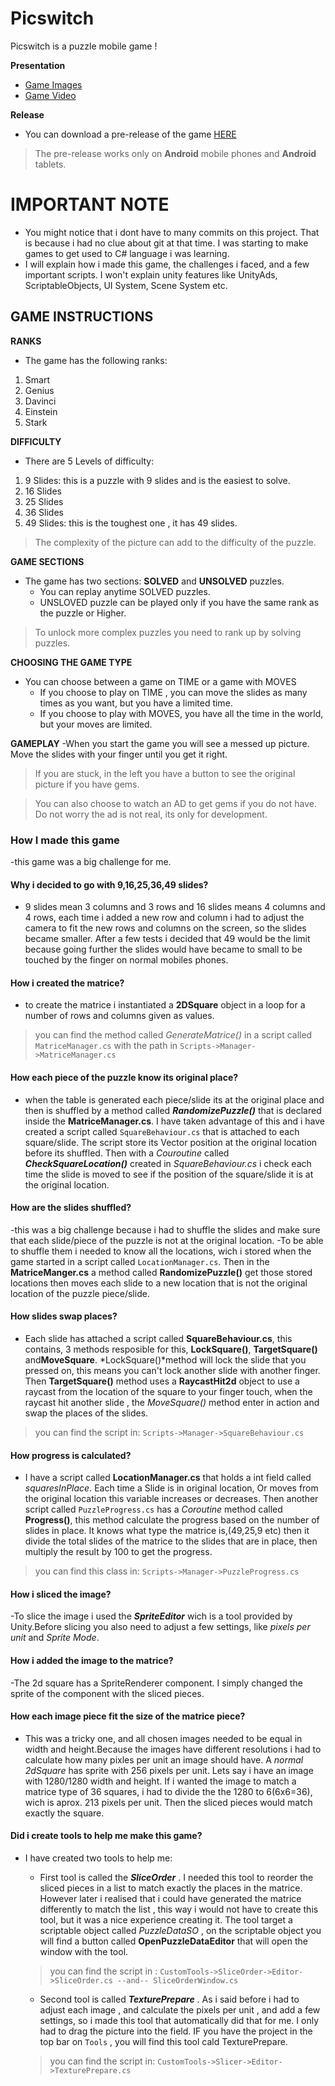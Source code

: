 # Picswitch
Picswitch is a puzzle mobile game !

**Presentation**
- [Game Images](https://drive.google.com/drive/folders/1b1Lj_2X-SzWMK-QqQ0xCdeMqVumYIPGG?usp=share_link)
- [Game Video](https://drive.google.com/drive/folders/1OOzeGnc59JWaHpzgugORXHpvevsRmBDZ?usp=share_link)

**Release**
- You can download a pre-release of the game [HERE](https://github.com/drcipri/Picswitch/releases/tag/v1.0-beta)
> The pre-release works only on **Android** mobile phones and **Android** tablets.

# IMPORTANT NOTE
- You might notice that i dont have to many commits on this project. That is because i had no clue about git at that time. I was starting to make games to
get used to C# language i was learning.
- I will explain how i made this game, the challenges i faced, and a few important scripts. I won't explain unity features like UnityAds, ScriptableObjects,
UI System, Scene System etc.

## GAME INSTRUCTIONS

**RANKS**
- The game has the following ranks:
1. Smart
2. Genius
3. Davinci
4. Einstein
5. Stark

**DIFFICULTY**
- There are 5 Levels of difficulty:
1. 9 Slides: this is a puzzle with 9 slides and is the easiest to solve.
2. 16 Slides
3. 25 Slides
4. 36 Slides
5. 49 Slides: this is the toughest one , it has 49 slides.
> The complexity of the picture can add to the difficulty of the puzzle.

**GAME SECTIONS**
- The game has two sections: **SOLVED** and **UNSOLVED** puzzles.
   - You can replay anytime SOLVED puzzles.
   - UNSLOVED puzzle can be played only if you have the same rank as the puzzle or Higher.
> To unlock more complex puzzles you need to rank up by solving puzzles.

**CHOOSING THE GAME TYPE**
- You can choose between a game on TIME or a game with MOVES
  - If you choose to play on TIME , you can move the slides as many times as you want, but you have a limited time.
  - If you choose to play with MOVES, you have all the time in the world, but your moves are limited.

**GAMEPLAY**
-When you start the game you will see a messed up picture. Move the slides with your finger until you get it right.
> If you are stuck, in the left you have a button to see the original picture if you have gems.

> You can also choose to watch an AD to get gems if you do not have. Do not worry the ad is not real, its only for development.



### How I made this game
-this game was a big challenge for me. 
#### Why i decided to go with 9,16,25,36,49 slides?
- 9 slides mean 3 columns and 3 rows and 16 slides means 4 columns and 4 rows, each time i added a new row and column i had to adjust the camera to fit the 
new rows and columns on the screen, so the slides became smaller. After a few tests i decided that 49 would be the limit because going further the slides would have
became to small to be touched by the finger on normal mobiles phones.

#### How i created the matrice?
- to create the matrice i instantiated a **2DSquare** object in a loop for a number of rows and columns given as values.
> you can find the method called *GenerateMatrice()* in a script called ```MatriceManager.cs``` with the path in ```Scripts->Manager->MatriceManager.cs```

#### How each piece of the puzzle know its original place?
- when the table is generated each piece/slide its at the original place and then is shuffled by a method called ***RandomizePuzzle()*** that is declared  inside 
the **MatriceManager.cs**. I have taken advantage of this and i have created a script called ```SquareBehaviour.cs``` that is attached to each square/slide. The script 
store its Vector position at the original location before its shuffled. Then with a *Couroutine* called ***CheckSquareLocation()*** created in *SquareBehaviour.cs* i 
check each time the slide is moved to see if the position of the square/slide it is at the original location.

#### How are the slides shuffled?
-this was a big challenge because i had to shuffle the slides and make sure that each slide/piece of the puzzle is not at the original location. 
-To be able to shuffle them i needed to know all the locations, wich i stored when the game started in a script called ```LocationManager.cs```. Then in the 
**MatriceManger.cs** a method called **RandomizePuzzle()** get those stored locations then moves each slide to a new location that is not the original location of
the puzzle piece/slide.

#### How slides swap places? 
- Each slide has attached a script called **SquareBehaviour.cs**, this contains, 3 methods resposible for this, **LockSquare()**, **TargetSquare()** and**MoveSquare**.
*LockSquare()*method will lock the slide that you pressed on, this means you can't lock another slide with another finger. Then **TargetSquare()** method uses a
**RaycastHit2d** object to use a raycast from the location of the square to your finger touch, when the raycast hit another slide , the *MoveSquare()* method enter
in action and swap the places of the slides.
> you can find the script in: ```Scripts->Manager->SquareBehaviour.cs```

#### How progress is calculated?
- I have a script called **LocationManager.cs** that holds a int field called *squaresInPlace*. Each time a Slide is in original location, Or moves from the original
location this variable increases or decreases. Then another script called ```PuzzleProgress.cs``` has a *Coroutine* method called **Progress()**, this method 
calculate the progress based on the number of slides in place. It knows what type the matrice is,(49,25,9 etc) then it divide the total slides of the matrice to the
slides that are in place, then multiply the result by 100 to get the progress.
> you can find this class in: ```Scripts->Manager->PuzzleProgress.cs```


#### How i sliced the image?
-To slice the image i used the ***SpriteEditor*** wich is a tool provided by Unity.Before slicing you also need to adjust a few settings, like *pixels per unit* and
*Sprite Mode*.

#### How i added the image to the matrice?
-The 2d square has a SpriteRenderer component. I simply changed the sprite of the component with the sliced pieces.

#### How each image piece fit the size of the matrice piece?
- This was a tricky one, and all chosen images needed to be equal in width and height.Because the images have different resolutions i had to calculate how many 
pixles per unit an image should have. A *normal 2dSquare* has sprite with 256 pixels per unit. Lets say i have an image with 1280/1280 width and height. If i wanted
the image to match a matrice type of 36 squares, i had to divide the the 1280 to 6(6x6=36), wich is aprox. 213 pixels per unit. Then the sliced pieces would match
exactly the square.

#### Did i create tools to help me make this game?
- I have created two tools to help me:
  - First tool is called the ***SliceOrder*** . I needed this tool to reorder the sliced pieces in a list to match exactly the places in the matrice. However later 
  i realised that i could have generated the matrice differently to match the list , this way i would not have to create this tool, but it was a nice experience
  creating it. The tool target a scriptable object called *PuzzleDataSO* , on the scriptable object you will find a button called **OpenPuzzleDataEditor** that will
  open the window with the tool.
  > you can find the script in : ```CustomTools->SliceOrder->Editor->SliceOrder.cs --and-- SliceOrderWindow.cs```
 
  - Second tool is called ***TexturePrepare*** . As i said before i had to adjust each image , and calculate the pixels per unit , and add a few settings, so i made
  this tool that automatically did that for me. I only had to drag the picture into the field. IF you have the project in the top bar on `Tools` , you will find this
  tool cald TexturePrepare.
  > you can find the script in: ```CustomTools->Slicer->Editor->TexturePrepare.cs```
